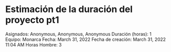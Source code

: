 # Estimación de la duración del proyecto pt1

Asignados: Anonymous, Anonymous, Anonymous
Duración (horas): 1
Equipo: Monarca
Fecha: March 31, 2022
Fecha de creación: March 31, 2022 11:04 AM
Horas Hombre: 3